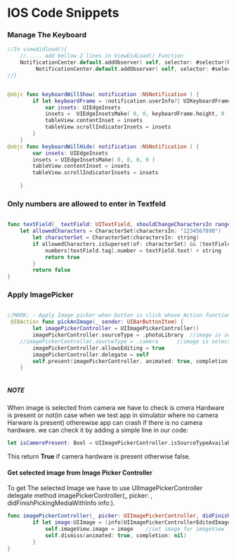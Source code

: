 # IOS Code Snippets

### Manage The Keyboard

```swift
//In viewdidload(){
	//..... add bellow 2 lines in ViewDidLoad() Function 
	NotificationCenter.default.addObserver( self, selector: #selector(keyboardWillShow), name: NSNotification.Name.UIKeyboardWillShow, object: nil)
         NotificationCenter.default.addObserver( self, selector: #selector(keyboardWillHide), name: NSNotification.Name.UIKeyboardWillHide, object: nil)
//}


@objc func keyboardWillShow( notification :NSNotification ) {
        if let keyboardFrame = (notification.userInfo?[ UIKeyboardFrameEndUserInfoKey ] as? NSValue)?.cgRectValue {
            var insets: UIEdgeInsets
            insets =  UIEdgeInsetsMake( 0, 0, keyboardFrame.height, 0 )
            tableView.contentInset = insets
            tableView.scrollIndicatorInsets = insets
        }
    }
@objc func keyboardWillHide( notification :NSNotification ) {
        var insets: UIEdgeInsets
        insets = UIEdgeInsetsMake( 0, 0, 0, 0 )
        tableView.contentInset = insets
        tableView.scrollIndicatorInsets = insets
        
    }

```

### Only numbers are allowed to enter in Textfeld

```swift

func textField(_ textField: UITextField, shouldChangeCharactersIn range: NSRange, replacementString string: String) -> Bool {
	let allowedCharacters = CharacterSet(charactersIn: "1234567890")
        let characterSet = CharacterSet(charactersIn: string)
        if allowedCharacters.isSuperset(of: characterSet) && (textField.text!.count < 10){
            numbers[textField.tag].number = textField.text! + string
            return true
        }
        return false
}

```
### Apply ImagePicker

```swift

//MARK: - Apply Image picker when button is click whose Action function is pickAnImage(_ Sender:) 
 @IBAction func pickAnImage(_ sender: UIBarButtonItem) {
        let imagePickerController = UIImagePickerController()
        imagePickerController.sourceType = .photoLibrary  //image is selected from gallary
	//imagePickerController.sourceType = .camera      //image is selected from camera
        imagePickerController.allowsEditing = true
        imagePickerController.delegate = self
        self.present(imagePickerController, animated: true, completion: nil)
    }
   
```
##### NOTE
When image is selected from camera we have to check is cmera Hardware is present or not(in case when we test app in simulator where no camera Harware is present) otherewise app can crash if there is no camera hardware.
we can check it by adding a simple line in our code:
```swift
let isCamerePresent: Bool = UIImagePickerController.isSourceTypeAvailable(.camera)
```
This return **True** if camera hardware is present otherwise false.

#### Get selected image from Image Picker Controller 
To get The selected Image we have to use UIImagePickerController delegate method imagePickerController(_ picker: , didFinishPickingMediaWithInfo info:).
```swift
func imagePickerController(_ picker: UIImagePickerController, didFinishPickingMediaWithInfo info: [String : Any]) {
        if let image:UIImage = (info[UIImagePickerControllerEditedImage] as? UIImage){
            self.imageView.image = image	//set image for imageView
            self.dismiss(animated: true, completion: nil)
        }
}
```
